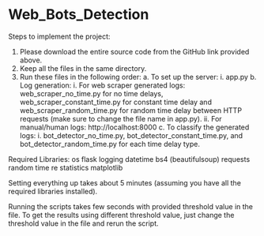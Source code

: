 # Web_Bots_Detection
Steps to implement the project:
1.	Please download the entire source code from the GitHub link provided above.
2.	Keep all the files in the same directory.
3.	Run these files in the following order:
    a. To set up the server:
        i.	app.py
    b. Log generation:
        i. For web scraper generated logs: web_scraper_no_time.py for no time delays, web_scraper_constant_time.py for constant time delay and web_scraper_random_time.py for random time delay between HTTP requests (make sure to change the file name in app.py).
        ii.	For manual/human logs: http://localhost:8000
    c. To classify the generated logs:
        i. bot_detector_no_time.py, bot_detector_constant_time.py, and bot_detector_random_time.py for each time delay type.
        
       
Required Libraries:
os
flask
logging
datetime
bs4 (beautifulsoup)
requests
random
time
re
statistics
matplotlib


Setting everything up takes about 5 minutes (assuming you have all the required libraries installed).

Running the scripts takes few seconds with provided threshold value in the file. To get the results using different threshold value, just change the threshold value in the file and rerun the script.

